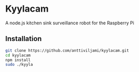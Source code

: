 Kyylacam
========

A node.js kitchen sink surveillance robot for the Raspberry Pi

Installation
------------

```sh
git clone https://github.com/anttiviljami/kyylacam.git
cd kyylacam
npm install
sudo ./kyyla 
```
